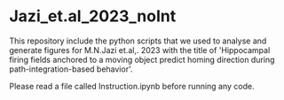 # Jazi_et.al_2023_noInt

This repository include the python scripts that we used to analyse and generate figures for M.N.Jazi et.al,. 2023 with the title of 'Hippocampal firing fields anchored to a moving object predict homing direction during path-integration-based behavior'. 

Please read a file called Instruction.ipynb before running any code. 
